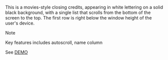 This is a movies-style closing credits, appearing in white lettering on a solid black background, with a single list that scrolls from the bottom of the screen to the top. The first row is right below the window height of the user's device.
> [!NOTE]
> Key features includes autoscroll, name column

See [DEMO](https://kietpawpan.github.io/credit/)
